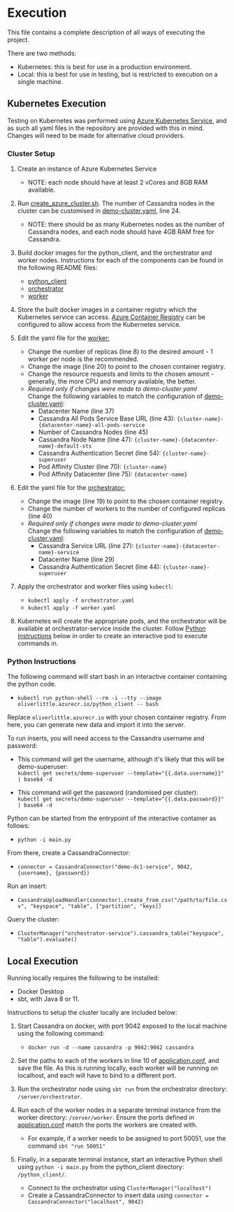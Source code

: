# Execution
This file contains a complete description of all ways of executing the project.

There are two methods:
- Kubernetes: this is best for use in a production environment.
- Local: this is best for use in testing, but is restricted to execution on a single machine.

## Kubernetes Execution
Testing on Kubernetes was performed using [Azure Kubernetes Service](https://azure.microsoft.com/en-us/products/kubernetes-service), and as such all yaml files in the repository are provided with this in mind. Changes will need to be made for alternative cloud providers.

### Cluster Setup

1. Create an instance of Azure Kubernetes Service
    - NOTE: each node should have at least 2 vCores and 8GB RAM available.
    
2. Run [create_azure_cluster.sh](./kubernetes/azure/create_azure_cluster.sh). The number of Cassandra nodes in the cluster can be customised in [demo-cluster.yaml](./kubernetes/azure/demo_cluster.yaml), line 24.
    - NOTE: there should be as many Kubernetes nodes as the number of Cassandra nodes, and each node should have 4GB RAM free for Cassandra.

3. Build docker images for the python_client, and the orchestrator and worker nodes. Instructions for each of the components can be found in the following README files: 
    - [python_client](./python_client/README.md) 
    - [orchestrator](./server/orchestrator/README.md)
    - [worker](./server/worker/README.md) 

4. Store the built docker images in a container registry which the Kubernetes service can access. [Azure Container Registry](https://azure.microsoft.com/en-us/products/container-registry) can be configured to allow access from the Kubernetes service.

5. Edit the yaml file for the [worker:](./kubernetes/configs/worker.yaml) 
    - Change the number of replicas (line 8) to the desired amount - 1 worker per node is the recommended.
    - Change the image (line 20) to point to the chosen container registry.
    - Change the resource requests and limits to the chosen amount - generally, the more CPU and memory available, the better.
    - *Required only if changes were made to demo-cluster.yaml*  
    Change the following variables to match the configuration of [demo-cluster.yaml](./kubernetes/azure/demo_cluster.yaml):
        - Datacenter Name (line 37)
        - Cassandra All Pods Service Base URL (line 43): `{cluster-name}-{datacenter-name}-all-pods-service`
        - Number of Cassandra Nodes (line 45)
        - Cassandra Node Name (line 47): `{cluster-name}-{datacenter-name}-default-sts`
        - Cassandra Authentication Secret (line 54): `{cluster-name}-superuser`
        - Pod Affinity Cluster (line 70): `{cluster-name}`
        - Pod Affinity Datacenter (line 75): `{datacenter-name}`

6. Edit the yaml file for the [orchestrator:](./kubernetes/configs/orchestrator.yaml)
    - Change the image (line 19) to point to the chosen container registry.
    - Change the number of workers to the number of configured replicas (line 40)
    - *Required only if changes were made to demo-cluster.yaml*  
    Change the following variables to match the configuration of [demo-cluster.yaml](./kubernetes/azure/demo_cluster.yaml):
        - Cassandra Service URL (line 27): `{cluster-name}-{datacenter-name}-service`
        - Datacenter Name (line 29)
        - Cassandra Authentication Secret (line 44): `{cluster-name}-superuser`

7. Apply the orchestrator and worker files using `kubectl`:
    - `kubectl apply -f orchestrator.yaml`
    - `kubectl apply -f worker.yaml`

8. Kubernetes will create the appropriate pods, and the orchestrator will be available at orchestrator-service inside the cluster. Follow [Python Instructions](#python-instructions) below in order to create an interactive pod to execute commands in.

### Python Instructions
The following command will start bash in an interactive container containing the python code.   
- `kubectl run python-shell --rm -i --tty --image oliverlittle.azurecr.io/python_client -- bash`

Replace `oliverlittle.azurecr.io` with your chosen container registry. From here, you can generate new data and import it into the server.  

To run inserts, you will need access to the Cassandra username and password:
- This command will get the username, although it's likely that this will be demo-superuser:  
`kubectl get secrets/demo-superuser --template="{{.data.username}}" | base64 -d`

- This command will get the password (randomised per cluster):  
    `kubectl get secrets/demo-superuser --template="{{.data.password}}" | base64 -d`

Python can be started from the entrypoint of the interactive container as follows:  
- `python -i main.py`

From there, create a CassandraConnector:  
- `connector = CassandraConnector("demo-dc1-service", 9042, {username}, {password})`

Run an insert:  
- `CassandraUploadHandler(connector).create_from_csv("/path/to/file.csv", "keyspace", "table", ["partition", "keys])`

Query the cluster:  
- `ClusterManager("orchestrator-service").cassandra_table("keyspace", "table").evaluate()`

## Local Execution
Running locally requires the following to be installed:
- Docker Desktop
- sbt, with Java 8 or 11.

Instructions to setup the cluster locally are included below:

1. Start Cassandra on docker, with port 9042 exposed to the local machine using the following command:
    - `docker run -d --name cassandra -p 9042:9042 cassandra`

2. Set the paths to each of the workers in line 10 of [application.conf,](/server/core/src/main/resources/application.conf) and save the file. As this is running locally, each worker will be running on localhost, and each will have to bind to a different port.

3. Run the orchestrator node using `sbt run` from the orchestrator directory: `/server/orchestrator`.

4. Run each of the worker nodes in a separate terminal instance from the worker directory: `/server/worker`. Ensure the ports defined in [application.conf](/server/core/src/main/resources/application.conf) match the ports the workers are created with.
    - For example, if a worker needs to be assigned to port 50051, use the command `sbt "run 50051"`

5. Finally, in a separate terminal instance, start an interactive Python shell using `python -i main.py` from the python_client directory: `/python_client/`.
    - Connect to the orchestrator using `ClusterManager("localhost")`
    - Create a CassandraConnector to insert data using `connector = CassandraConnector("localhost", 9042)`
